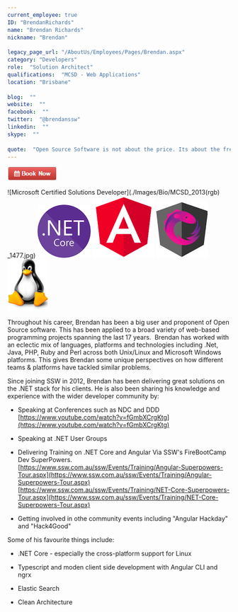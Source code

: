 ```yaml
---
current_employee: true
ID: "BrendanRichards"
name: "Brendan Richards"
nickname: "Brendan"

legacy_page_url: "/AboutUs/Employees/Pages/Brendan.aspx"
category: "Developers"
role:  "Solution Architect"
qualifications:  "MCSD - Web Applications"
location: "Brisbane"

blog:  ""
website:  ""
facebook:  ""
twitter:  "@brendanssw"
linkedin:  ""
skype:  ""

quote:  "Open Source Software is not about the price. Its about the freedom to use and improve your tools."
---
```


 [ ![BookNow.png](./Images/Bio/BookNow.png)](http://veethere.com/With/BrendanRichards) 
  
![Microsoft Certified Solutions Developer](./Images/Bio/MCSD_2013(rgb) 
_1477.jpg) ![dotnetcore.png](./Images/Bio/dotnetcore.png) 
![angular.png](./Images/Bio/angular.png) 
![ngrx.jpg](./Images/Bio/ngrx.jpg) 
![liinux.jpg](./Images/Bio/liinux.jpg) 
  

   Throughout his career, Brendan has been a big user and proponent of Open Source software. This has been applied to a broad variety of web-based programming projects spanning the last 17 years.  Brendan has worked with an eclectic mix of languages, platforms and technologies including .Net, Java, PHP, Ruby and Perl across both Unix/Linux and Microsoft Windows platforms. This gives Brendan some unique perspectives on how different teams & platforms have tackled similar problems.  

Since joining SSW in 2012, Brendan has been delivering great solutions on the .NET stack for his clients. He is also been sharing his knowledge and experience with the wider developer community by:  

*   Speaking at Conferences such as NDC and DDD  
[https://www.youtube.com/watch?v=fGmbXCrgKtg](https://www.youtube.com/watch?v=fGmbXCrgKtg)  

*   Speaking at .NET User Groups  

*   Delivering Training on .NET Core and Angular Via SSW's FireBootCamp Dev SuperPowers.  
[https://www.ssw.com.au/ssw/Events/Training/Angular-Superpowers-Tour.aspx](https://www.ssw.com.au/ssw/Events/Training/Angular-Superpowers-Tour.aspx)  
[https://www.ssw.com.au/ssw/Events/Training/NET-Core-Superpowers-Tour.aspx](https://www.ssw.com.au/ssw/Events/Training/NET-Core-Superpowers-Tour.aspx)  

*   Getting involved in othe community events including "Angular Hackday" and "Hack4Good"  

Some of his favourite things include:  

*   .NET Core - especially the cross-platform support for Linux  

*   Typescript and moden client side development with Angular CLI and ngrx  

*   Elastic Search  

*   Clean Architecture  